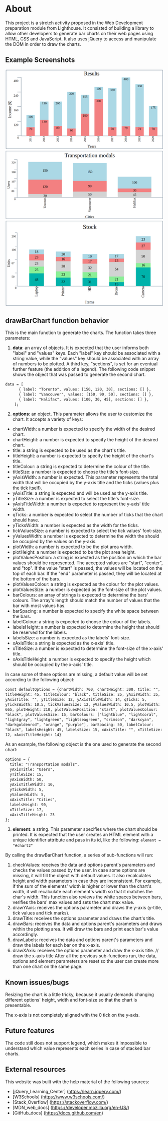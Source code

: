 # About

This project is a stretch activity proposed in the Web Development preparation module from Lighthouse. It consisted of building a library to allow other developers to generate bar charts on their web pages using HTML, CSS and JavaScript. It also uses jQuery to access and manipulate the DOM in order to draw the charts.

## Example Screenshots

![image info](./assets/images/Chart1.png)
![image info](./assets/images/Chart2.png)
![image info](./assets/images/Chart3.png)

## drawBarChart function behavior

This is the main function to generate the charts. The function takes three parameters:
1. **data**: an array of objects. It is expected that the user informs both "label" and "values" keys. Each "label" key should be associated with a string value, while the "values" key should be associated with an array of numbers to be plotted. A third key, "sections", is set for an eventual further feature (the addition of a legend). The following code snippet shows the object that was passed to generate the second chart.
```
data = [
      { label: "Toronto", values: [150, 120, 30], sections: [] },
      { label: "Vancouver", values: [150, 90, 50], sections: [] },
      { label: "Halifax", values: [100, 30, 45], sections: [] },
    ];
```
2. **options**: an object. This parameter allows the user to customize the chart. It accepts a variety of keys:
  * chartWidth: a number is expected to specify the width of the desired chart.
  * chartHeight: a number is expected to specify the height of the desired chart.
  * title: a string is expected to be used as the chart's title.
  * titleHeight: a number is expected to specify the height of the chart's title.
  * titleColour: a string is expected to determine the colour of the title.
  * titleSize: a number is expected to choose the title's font-size.
  * yAxisWidth: a number is expected. This parameter represents the total width that will be occupied by the y-axis title and the ticks (values plus the tick itself).
  * yAxisTitle: a string is expected and will be used as the y-axis title.
  * yTitleSize: a number is expected to select the title's font-size.
  * yAxisTitleWidth: a number is expected to represent the y-axis' title width.
  * qTicks: a number is expected to select the number of ticks that the chart should have.
  * yTicksWidth: a number is expected as the width for the ticks.
  * tickValuesSize: a number is expected to select the tick values' font-size.
  * yValuesWidth: a number is expected to determine the width the should be occupied by the values on the y-axis.
  * plotWidth: a number is expected to be the plot area width.
  * plotHeight: a number is expected to be the plot area height.
  * plotValuesPosition: a string is expected as the position on which the bar values should be represented. The accepted values are "start", "center", and "top". If the value "start" is passed, the values will be located on the top of each bar. If the "end" parameter is passed, they will be located at the bottom of the bars.
  * plotValuesColour: a string is expected as the colour for the plot values.
  * plotValuesSize: a number is expected as the font-size of the plot values.
  * barColours: an array of strings is expected to determine the bars' colours. The array's length should match the number of values that the bar with most values has.
  * barSpacing: a number is expected to specify the white space between the bars.
  * labelColour: a string is expected to choose the colour of the labels.
  * labelsHeight: a number is expected to determine the height that should be reserved for the labels.
  * labelsSize: a number is expected as the labels' font-size.
  * xAxisTitle: a string is expected as the x-axis' title.
  * xTitleSize: a number is expected to determine the font-size of the x-axis' title.
  * xAxisTitleHeight: a number is expected to specify the height which should be occupied by the x-axis' title.

In case some of these options are missing, a default value will be set according to the following object:
```
const defaultOptions = {chartWidth: 700, chartHeight: 300, title: "", titleHeight: 45, titleColour: "black", titleSize: 25, yAxisWidth: 35, yAxisTitle: "", yTitleSize: 12, yAxisTitleWidth: 14, qTicks: 5, yTicksWidth: 10.5, tickValuesSize: 12, yValuesWidth: 10.5, plotWidth: 665, plotHeight: 210, plotValuesPosition: "start", plotValuesColour: "black", plotValuesSize: 15, barColours: ["lightblue", "lightcoral", "lightgray", "lightgreen", "lightseagreen", "crimson", "darkcyan", "darkgoldenrod", "orange", "purple"], barSpacing: 50, labelColour: "black", labelsHeight: 45, labelsSize: 15, xAxisTitle: "", xTitleSize: 12, xAxisTitleHeight: 14}
```

As an example, the following object is the one used to generate the second chart:

```
options = {
  title: "Transportation modals",
  yAxisTitle: "Users",
  yTitleSize: 15,
  yAxisWidth: 50,
  yAxisTitleWidth: 10,
  yTicksWidth: 5,
  yValuesWidth: 5,
  xAxisTitle: "Cities",
  labelsHeight: 90,
  xTitleSize: 17,
  xAxisTitleHeight: 25
};
```
3. **element**: a string. This parameter specifies where the chart should be printed. It is expected that the user creates an HTML element with a unique identifier attribute and pass in its id, like the following: `element = "#chart2"`

By calling the drawBarChart function, a series of sub-functions will run:
1. checkValues: receives the data and options parent's parameters and checks the values passed by the user. In case some options are missing, it will fill the object with default values. It also recalculates height and width parameters in case they are inconsistent. For example, if the sum of the elements' width is higher or lower than the chart's width, it will recalculate each element's width so that it matches the char's width. This function also reviews the white spaces between bars, verifies the bars' max values and sets the chart max value.
2. drawYAxis: receives the options parameter and draws the y-axis (y-title, tick values and tick marks).
3. drawTitle: receives the options parameter and draws the chart's title.
4. drawBars: receives the data and options parent's parameters and draws within the plotting area. It will draw the bars and print each bar's value accordingly.
5. drawLabels: receives the data and options parent's parameters and draw the labels for each bar on the x-axis.
6. drawXAxis: receives the options parameter and draw the x-axis title.
  // draw the x-axis title
After all the previous sub-functions run, the data, options and element parameters are reset so the user can create more than one chart on the same page.

## Known issues/bugs

Resizing the chart is a little tricky, because it usually demands changing different options' height, width and font-size so that the chart is presentable.

The x-axis is not completely aligned with the 0 tick on the y-axis.

## Future features

The code still does not support legend, which makes it impossible to understand which value represents each series in case of stacked bar charts.

## External resources

This website was built with the help material of the following sources:
* [jQuery_Learning_Center] (https://learn.jquery.com/)
* [W3Schools] (https://www.w3schools.com/)
* [Stack_Overflow] (https://stackoverflow.com/)
* [MDN_web_docs] (https://developer.mozilla.org/en-US/)
* [GitHub_docs] (https://docs.github.com/en)

